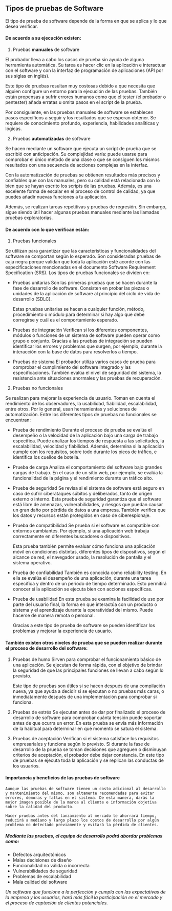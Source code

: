 ## Tipos de pruebas de Software

El tipo de prueba de software depende de la forma en que se aplica y lo que desea verificar.

#### De acuerdo a su ejecución existen:

1. Pruebas **manuales** de software

El probador lleva a cabo los casos de prueba sin ayuda de alguna herramienta automática. Su tarea es hacer clic en la aplicación e interactuar con el software y con la interfaz de programación de aplicaciones (API por sus siglas en inglés).

Este tipo de pruebas resultan muy costosas debido a que necesita que alguien configure un entorno para la ejecución de las pruebas. También están propensas a sufrir errores humanos como que el tester (el probador o pentester) añada erratas u omita pasos en el script de la prueba. 

Por consiguiente, en las pruebas manuales de software se establecen pasos específicos a seguir y los resultados que se esperan obtener. Se requiere de conocimiento profundo, experiencia, habilidades analíticas y lógicas. 

2. Pruebas **automatizadas** de software

Se hacen mediante un software que ejecuta un script de prueba que se escribió con anticipación. Su complejidad varía: puede usarse para comprobar el único método de una clase o que se consiguen los mismos resultados con una secuencia de acciones complejas en la interfaz. 

Con la automatización de pruebas se obtienen resultados más precisos y confiables que con las manuales, pero su calidad está relacionada con lo bien que se hayan escrito los scripts de las pruebas. Además, es una excelente forma de escalar en el proceso de control de calidad, ya que puedes añadir nuevas funciones a tu aplicación. 

Además, se realizan tareas repetitivas y pruebas de regresión. Sin embargo, sigue siendo útil hacer algunas pruebas manuales mediante las llamadas pruebas exploratorias. 

#### De acuerdo con lo que verifican están:

1. Pruebas funcionales

Se utilizan para garantizar que las características y funcionalidades del software se comportan según lo esperado. Son consideradas pruebas de caja negra porque validan que toda la aplicación esté acorde con las especificaciones mencionadas en el documento Software Requirement Specification (SRS). Los tipos de pruebas funcionales se dividen en: 

- Pruebas unitarias
    Son las primeras pruebas que se hacen durante la fase de desarrollo de software. Consisten en probar las piezas o unidades de la aplicación de software al principio del ciclo de vida de desarrollo (SDLC).

    Estas pruebas unitarias se hacen a cualquier función, método, procedimiento o módulo para determinar si hay algo que debe corregirse y cuál es el comportamiento esperado. 

- Pruebas de integración
    Verifican si los diferentes componentes, módulos o funciones de un sistema de software pueden operar como grupo o conjunto. Gracias a las pruebas de integración se pueden identificar los errores y problemas que surgen, por ejemplo, durante la interacción con la base de datos para resolverlos a tiempo. 

- Pruebas de sistema
    El probador utiliza varios casos de prueba para comprobar el cumplimiento del software integrado y las especificaciones. También evalúa el nivel de seguridad del sistema, la resistencia ante situaciones anormales y las pruebas de recuperación. 

2. Pruebas no funcionales

Se realizan para mejorar la experiencia de usuario. Toman en cuenta el rendimiento de los observadores, la usabilidad, fiabilidad, escalabilidad, entre otros. Por lo general, usan herramientas y soluciones de automatización. Entre los diferentes tipos de pruebas no funcionales se encuentran:

- Prueba de rendimiento
    Durante el proceso de prueba se evalúa el desempeño o la velocidad de la aplicación bajo una carga de trabajo específica. Puede analizar los tiempos de respuesta a las solicitudes, la escalabilidad, velocidad y fiabilidad. Además, determina si la aplicación cumple con los requisitos, sobre todo durante los picos de tráfico, e identifica los cuellos de botella. 

- Prueba de carga
    Analiza el comportamiento del software bajo grandes cargas de trabajo. En el caso de un sitio web, por ejemplo, se evalúa la funcionalidad de la página y el rendimiento durante un tráfico alto.

- Prueba de seguridad
    Se revisa si el sistema de software está seguro en caso de sufrir ciberataques súbitos y deliberados, tanto de origen externo o interno. Esta prueba de seguridad garantiza que el software está libre de amenazas, vulnerabilidades, y riesgos que puedan causar un gran daño por pérdida de datos a una empresa. También verifica que los datos y recursos están protegidos en caso de ciberespionaje. 

- Prueba de compatibilidad
    Se prueba si el software es compatible con entornos cambiantes. Por ejemplo, si una aplicación web trabaja correctamente en diferentes buscadores o dispositivos. 

    Esta prueba también permite evaluar cómo funciona una aplicación móvil en condiciones distintas, diferentes tipos de dispositivos, según el alcance de red, el navegador usado, la resolución de pantalla y el sistema operativo.

- Prueba de confiabilidad
    También es conocida como reliability testing. En ella se evalúa el desempeño de una aplicación, durante una tarea específica y dentro de un periodo de tiempo determinado. Esto permitirá conocer si la aplicación se ejecuta bien con acciones específicas. 

- Prueba de usabilidad
    En esta prueba se examina la facilidad de uso por parte del usuario final, la forma en que interactúa con un producto o sistema y el aprendizaje durante la operatividad del mismo. Puede hacerse de manera remota o personal.

    Gracias a este tipo de prueba de software se pueden identificar los problemas y mejorar la experiencia de usuario. 

#### También existen otros niveles de prueba que se pueden realizar durante el proceso de desarrollo del software:

1. Pruebas de humo
    Sirven para comprobar el funcionamiento básico de una aplicación. Se ejecutan de forma rápida, con el objetivo de brindar la seguridad de que las principales funciones se llevan a cabo según lo previsto. 

    Este tipo de pruebas son útiles si se hacen después de una compilación nueva, ya que ayuda a decidir si se ejecutan o no pruebas más caras, o inmediatamente después de una implementación para comprobar si funciona. 

2. Pruebas de estrés
    Se ejecutan antes de dar por finalizado el proceso de desarrollo de software para comprobar cuánta tensión puede soportar antes de que ocurra un error. En esta prueba se envía más información de la habitual para determinar en qué momento se satura el sistema. 

3. Pruebas de aceptación
    Verifican si el sistema satisface los requisitos empresariales y funciona según lo previsto. Si durante la fase de desarrollo de la prueba se toman decisiones que agreguen o disminuyan criterios de aceptación, el probador debe dejar constancia. En este tipo de pruebas se ejecuta toda la aplicación y se replican las conductas de los usuarios.

#### Importancia y beneficios de las pruebas de software

    Aunque las pruebas de software tienen un costo adicional al desarrollo y mantenimiento del mismo, son altamente recomendadas para evitar errores, demoras y fallas en el sistema. De esta manera, darás la mejor imagen posible de la marca al cliente e información objetiva sobre la calidad del producto.

    Hacer pruebas antes del lanzamiento al mercado te ahorrará tiempo, reducirá a mediano y largo plazo los costos de desarrollo por algún problema no detectado previamente y evitará la pérdida de clientes.

##### Mediante las pruebas, el equipo de desarrollo podrá abordar problemas como:

+ Defectos arquitectónicos
+ Malas decisiones de diseño
+ Funcionalidad no válida o incorrecta
+ Vulnerabilidades de seguridad
+ Problemas de escalabilidad
+ Mala calidad del software

_Un software que funcione a la perfección y cumpla con las expectativas de la empresa y los usuarios, hará más fácil la participación en el mercado y el proceso de captación de clientes potenciales._

<!-- https://www.deltaprotect.com/blog/tipos-de-pruebas-de-software-que-son-y-como-funcionan -->
